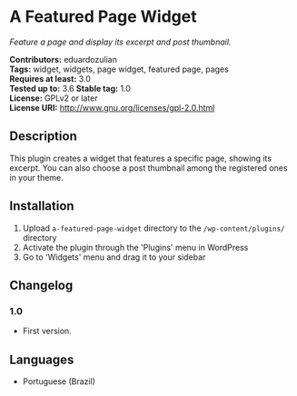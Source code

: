 # A Featured Page Widget #
*Feature a page and display its excerpt and post thumbnail.*

**Contributors:** eduardozulian  
**Tags:** widget, widgets, page widget, featured page, pages  
**Requires at least:** 3.0  
**Tested up to:** 3.6
**Stable tag:** 1.0  
**License:** GPLv2 or later  
**License URI:** http://www.gnu.org/licenses/gpl-2.0.html

## Description ##

This plugin creates a widget that features a specific page, showing its excerpt. You can also choose a post thumbnail among the registered ones in your theme.

## Installation ##

1. Upload `a-featured-page-widget` directory to the `/wp-content/plugins/` directory
2. Activate the plugin through the 'Plugins' menu in WordPress
3. Go to 'Widgets' menu and drag it to your sidebar

## Changelog ##

### 1.0 ###
* First version.

## Languages ##

* Portuguese (Brazil)
